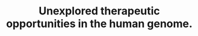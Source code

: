 ---
authors: "Oprea TI, Bologa CG, Brunak S, Campbell A, Gan GN, Gaulton A, Gomez SM,\
  \ Guha R, Hersey A, Holmes J, Jadhav A, Jensen LJ, Johnson GL, Karlson A, Leach\
  \ AR, Ma'ayan A, Malovannaya A, Mani S, Mathias SL, McManus MT, Meehan TF, von Mering\
  \ C, Muthas D, Nguyen DT, Overington JP, Papadatos G, Qin J, Reich C, Roth BL, Sch\xFC\
  rer SC, Simeonov A, Sklar LA, Southall N, Tomita S, Tudose I, Ursu O, Vidovic D,\
  \ Waller A, Westergaard D, Yang JJ, Zahor\xE1nszky-K\xF6halmi G"
carousel: false
dccs:
- IDG
doi: 10.1038/nrd.2018.14
featured: false
issue: '5'
journal: Nature Reviews Drug discovery
keywords: '[]'
landmark: true
layout: ../../layouts/Publication.astro
page: 317-332
pmcid: PMC6339563
pmid: 29472638
title: Unexplored therapeutic opportunities in the human genome.
volume: '17'
year: 2018

---